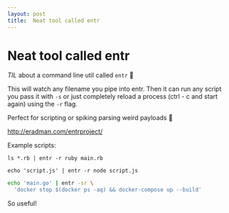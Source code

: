 ```yaml
---
layout: post
title:  Neat tool called entr
---
```


# Neat tool called entr

*TIL* about a command line util called `entr` :tada:

This will watch any filename you pipe into entr. Then it can run any script you pass it with `-s` or just completely reload a process (ctrl - c and start again) using the `-r` flag.

Perfect for scripting or spiking parsing weird payloads :rocket:

http://eradman.com/entrproject/

Example scripts:

`ls *.rb | entr -r ruby main.rb`

`echo 'script.js' | entr -r node script.js`

```bash
echo 'main.go' | entr -sr \
  'docker stop $(docker ps -aq) && docker-compose up --build'
```

So useful!
